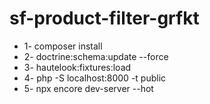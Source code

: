 # sf-product-filter-grfkt


* 1- composer install
* 2- doctrine:schema:update --force  
* 3- hautelook:fixtures:load
* 4- php -S localhost:8000 -t public
* 5- npx encore dev-server --hot 